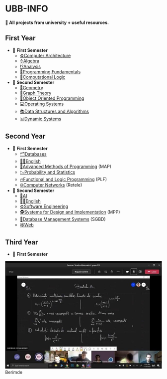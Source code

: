 # UBB-INFO
**🏡 All projects from university + useful resources.**
## First Year
* 📂 **First Semester**
  * [⚙️Computer Architecture](https://github.com/TudorMurariu/UBB-INFO/tree/main/an1/Semestrul1/ASC)
  * [➗Algebra](https://github.com/TudorMurariu/UBB-INFO/tree/main/an1/Semestrul1/Algebra)
  * [⁉️Analysis](https://github.com/TudorMurariu/UBB-INFO/tree/main/an1/Semestrul1/Analiza)
  * [🔰Programming Fundamentals](https://github.com/TudorMurariu/UBB-INFO/tree/main/an1/Semestrul1/Fundamentele%20Programarii)
  * [🗿Computational Logic](https://github.com/TudorMurariu/UBB-INFO/tree/main/an1/Semestrul1/Logica%20Computationala)
* 📂 **Second Semester**
  * [📐Geometry](https://github.com/TudorMurariu/UBB-INFO/tree/main/an1/Semestrul2/Geometrie)
  * [🍇Graph Theory](https://github.com/TudorMurariu/UBB-INFO/tree/main/an1/Semestrul2/Graph-Theory)
  * [🌅Object Oriented Programming](https://github.com/TudorMurariu/UBB-INFO/tree/main/an1/Semestrul2/OOP)
  * [💻Operating Systems](https://github.com/TudorMurariu/UBB-INFO/tree/main/an1/Semestrul2/Operating-Systems)
  * [📚Data Structures and Algorithms](https://github.com/TudorMurariu/UBB-INFO/tree/main/an1/Semestrul2/SDA)
  * [📊Dynamic Systems](https://github.com/TudorMurariu/UBB-INFO/tree/main/an1/Semestrul2/Sisteme%20Dinamice)
## Second Year
* 📂 **First Semester**
   * [🗂️Databases](https://github.com/TudorMurariu/UBB-INFO/tree/main/an2/Semestrul1/Baze%20de%20date)
   * [💂‍♂️English](https://github.com/TudorMurariu/UBB-INFO/tree/main/an2/Semestrul1/Engleza)
   * [🎨Advanced Methods of Programming](https://github.com/TudorMurariu/UBB-INFO/tree/main/an2/Semestrul1/Metode%20Avansate%20de%20Programare) (MAP)
   * [📉Probability and Statistics](https://github.com/TudorMurariu/UBB-INFO/tree/main/an2/Semestrul1/Probabilitati%20si%20statistica) 
   * [🔥Functional and Logic Programming](https://github.com/TudorMurariu/UBB-INFO/tree/main/an2/Semestrul1/Programare%20logica%20si%20functionala) (PLF)
   * [🌐Computer Networks](https://github.com/TudorMurariu/UBB-INFO/tree/main/an2/Semestrul1/Retele) (Retele)
* 📂 **Second Semester**
   * [🤖AI](https://github.com/TudorMurariu/UBB-INFO/tree/main/an2/Semestrul2/AI)
   * [💂‍♂️English](https://github.com/TudorMurariu/UBB-INFO/tree/main/an2/Semestrul2/Engleza)
   * [⚙️Software Engineering](https://github.com/TudorMurariu/UBB-INFO/tree/main/an2/Semestrul2/Inginerie%20Soft)
   * [🕵️Systems for Design and Implementation](https://github.com/TudorMurariu/UBB-INFO/tree/main/an2/Semestrul2/Medii%20de%20Proiectare%20si%20Programare) (MPP)
   * [🔩Database Management Systems](https://github.com/TudorMurariu/UBB-INFO/tree/main/an2/Semestrul2/Sisteme%20de%20gestiune%20a%20bazelor%20de%20date) (SGBD)
   * [🕸️Web](https://github.com/TudorMurariu/UBB-INFO/tree/main/an2/Semestrul2/Web)
## Third Year
* 📂 **First Semester**
 
![Poza cu berimde](https://github.com/TudorMurariu/UBB-INFO/blob/main/an1/Semestrul1/Analiza/Partial/SUbiectPartialA.jpg)<br>
Berimde

